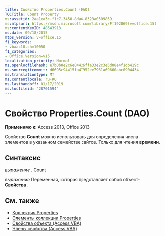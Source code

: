 ```yaml
---
title: Свойство Properties.Count (DAO)
TOCTitle: Count Property
ms:assetid: 2aa1ea3c-f1c7-3450-8da6-8323a0509859
ms:mtpsurl: https://msdn.microsoft.com/library/Ff192069(v=office.15)
ms:contentKeyID: 48543913
ms.date: 09/18/2015
mtps_version: v=office.15
f1_keywords:
- vbaac10.chm10050
f1_categories:
- Office.Version=v15
localization_priority: Normal
ms.openlocfilehash: e7b0b0e2c6e04426ffa33e2c3e5d08e4f1db419c
ms.sourcegitcommit: d6695c94415fa47952ee7961a69660abc0904434
ms.translationtype: MT
ms.contentlocale: ru-RU
ms.lasthandoff: 01/17/2019
ms.locfileid: "28701594"
---
```

# <a name="propertiescount-property-dao"></a>Свойство Properties.Count (DAO)


**Применимо к**: Access 2013, Office 2013

Свойство **Count** можно использовать для определения числа элементов в указанном семействе сайтов. Только для чтения **времени**.

## <a name="syntax"></a>Синтаксис

*выражение* . Count

*выражение* Переменная, которая представляет собой объект- **Свойства** .

## <a name="see-also"></a>См. также

- [Коллекция Properties](properties-collection-dao.md)
- [Элементы коллекции Properties](properties-members-dao.md)
- [Свойства объекта (Access VBA)](https://docs.microsoft.com/office/vba/api/Access.Properties)
- [Члены свойства (Access VBA)](https://docs.microsoft.com/previous-versions/office/ff836991(v=office.15))

